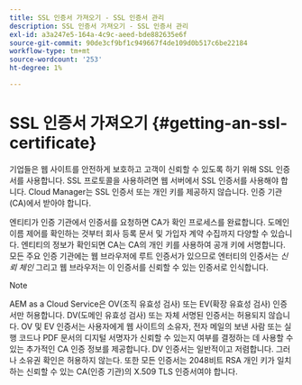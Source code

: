 ```yaml
---
title: SSL 인증서 가져오기 - SSL 인증서 관리
description: SSL 인증서 가져오기 - SSL 인증서 관리
exl-id: a3a247e5-164a-4c9c-aeed-bde882635e6f
source-git-commit: 90de3cf9bf1c949667f4de109d0b517c6be22184
workflow-type: tm+mt
source-wordcount: '253'
ht-degree: 1%

---
```


# SSL 인증서 가져오기 {#getting-an-ssl-certificate}

기업들은 웹 사이트를 안전하게 보호하고 고객이 신뢰할 수 있도록 하기 위해 SSL 인증서를 사용합니다. SSL 프로토콜을 사용하려면 웹 서버에서 SSL 인증서를 사용해야 합니다. Cloud Manager는 SSL 인증서 또는 개인 키를 제공하지 않습니다. 인증 기관(CA)에서 받아야 합니다.

엔티티가 인증 기관에서 인증서를 요청하면 CA가 확인 프로세스를 완료합니다. 도메인 이름 제어를 확인하는 것부터 회사 등록 문서 및 가입자 계약 수집까지 다양할 수 있습니다. 엔티티의 정보가 확인되면 CA는 CA의 개인 키를 사용하여 공개 키에 서명합니다. 모든 주요 인증 기관에는 웹 브라우저에 루트 인증서가 있으므로 엔터티의 인증서는 *신뢰 체인* 그리고 웹 브라우저는 이 인증서를 신뢰할 수 있는 인증서로 인식합니다.

>[!NOTE]
>AEM as a Cloud Service은 OV(조직 유효성 검사) 또는 EV(확장 유효성 검사) 인증서만 허용합니다. DV(도메인 유효성 검사) 또는 자체 서명된 인증서는 허용되지 않습니다. OV 및 EV 인증서는 사용자에게 웹 사이트의 소유자, 전자 메일의 보낸 사람 또는 실행 코드나 PDF 문서의 디지털 서명자가 신뢰할 수 있는지 여부를 결정하는 데 사용할 수 있는 추가적인 CA 인증 정보를 제공합니다. DV 인증서는 일반적이고 저렴합니다. 그러나 소유권 확인은 허용하지 않는다.
>또한 모든 인증서는 2048비트 RSA 개인 키가 일치하는 신뢰할 수 있는 CA(인증 기관)의 X.509 TLS 인증서여야 합니다.
